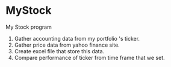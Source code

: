 # MyStock
My Stock program


  1. Gather accounting data from my portfolio 's ticker.
  2. Gather price data from yahoo finance site.
  3. Create excel file that store this data.
  4. Compare performance of ticker from time frame that we set.
  
  
